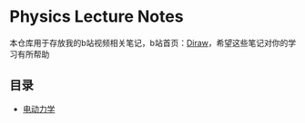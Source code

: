 # Physics Lecture Notes

本仓库用于存放我的b站视频相关笔记，b站首页：[Diraw](https://space.bilibili.com/3546387746654749)，希望这些笔记对你的学习有所帮助

## 目录

- [电动力学](./电动力学/README.md)
